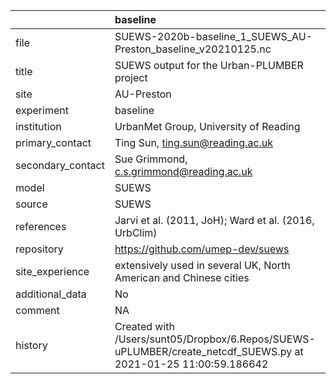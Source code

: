 |                   | baseline                                                                                                       |
|:------------------|:---------------------------------------------------------------------------------------------------------------|
| file              | SUEWS-2020b-baseline_1_SUEWS_AU-Preston_baseline_v20210125.nc                                                  |
| title             | SUEWS output for the Urban-PLUMBER project                                                                     |
| site              | AU-Preston                                                                                                     |
| experiment        | baseline                                                                                                       |
| institution       | UrbanMet Group, University of Reading                                                                          |
| primary_contact   | Ting Sun, ting.sun@reading.ac.uk                                                                               |
| secondary_contact | Sue Grimmond, c.s.grimmond@reading.ac.uk                                                                       |
| model             | SUEWS                                                                                                          |
| source            | SUEWS                                                                                                          |
| references        | Jarvi et al. (2011, JoH); Ward et al. (2016, UrbClim)                                                          |
| repository        | https://github.com/umep-dev/suews                                                                              |
| site_experience   | extensively used in several UK, North American and Chinese cities                                              |
| additional_data   | No                                                                                                             |
| comment           | NA                                                                                                             |
| history           | Created with /Users/sunt05/Dropbox/6.Repos/SUEWS-uPLUMBER/create_netcdf_SUEWS.py at 2021-01-25 11:00:59.186642 |

